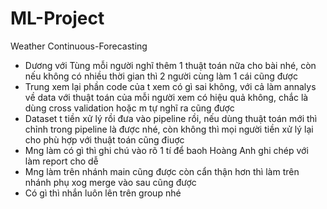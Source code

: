 # ML-Project
Weather Continuous-Forecasting
- Dương với Tùng mỗi người nghĩ thêm 1 thuật toán nữa cho bài nhé, còn nếu không có nhiều thời gian thì 2 người cùng làm 1 cái cũng được  
- Trung xem lại phần code của t xem có gì sai không, với cả làm annalys về data với thuật toán của mỗi người xem có hiệu quả không, chắc là dùng cross validation hoặc m tự nghĩ ra cũng được  
- Dataset t tiền xử lý rồi đưa vào pipeline rồi, nếu dùng thuật toán mới thì chỉnh trong pipeline là được nhé, còn không thì mọi người tiền xử lý lại cho phù hợp với thuật toán cũng điuợc  
- Mng làm có gì thì ghi chú vào rõ 1 tí để baoh Hoàng Anh ghi chép với làm report cho dễ  
- Mng làm trên nhánh main cũng được còn cẩn thận hơn thì làm trên nhánh phụ xog merge vào sau cũng được  
- Có gì thì nhắn luôn lên trên group nhé
